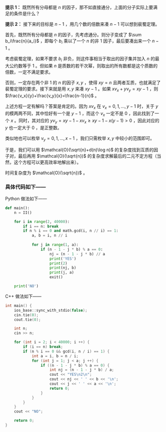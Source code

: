 **提示 1：** 既然所有分母都是 $n$ 的因子，那不如直接通分，上面的分子实际上要满足的条件是什么？

**提示 2：** 接下来的目标是 $n-1$ ，用几个数的倍数来凑 $n-1$ 可以想到裴蜀定理。

首先，既然所有分母都是 $n$ 的因子，先考虑通分。则分子变成了 $\sum b_i\frac{n}{a_i}$ ，即每个 $b_i$ 乘以了一个 $n$ 的非 $1$ 因子，最后要凑出来一个 $n-1$ 。

考虑裴蜀定理，如果不要求 $b_i$ 非负，则这件事相当于取出的因子集并加入 $n$ 的最大公约数等于 $1$ 。但如果 $n$ 是质数的若干次幂，则取出的所有数都是这个质数的倍数，一定不满足要求。

否则，一定存在两个非 $1$ 的 $n$ 的因子 $x,y$ ，使得 $xy=n$ 且两者互质，也就满足了裴蜀定理的要求。接下来就是用 $x,y$ 来凑 $xy-1$ 。如果 $xv_x+yv_y=xy-1$ ，则 $\frac{v_x}{y}+\frac{v_y}{x}=\frac{n-1}{n}$ 。

上述方程一定有解吗？答案是肯定的。因为 $xv_x$ 在 $v_x=0,1,\dots,y-1$ 时，关于 $y$ 的模两两不同，其中恰好有一个是 $y-1$ ，而这个 $v_x$ 一定不是 $0$ ，因此找到了一个 $x$ 。同时，其对应的 $yv_y=xy-1-xv_x\geq xy-1-x(y-1)\gt 0$ ，因此对应的 $y$ 也一定大于 $0$ ，是正整数。

类似地也可以枚举 $v_y=0,1,\dots,x-1$ ，我们只需枚举 $x,y$ 中较小的范围即可。

于是，我们可以用 $\mathcal{O}(\sqrt{n}+d(n)\log n)$ 的复杂度找到互质的因子对，最后再用 $\mathcal{O}(\sqrt{n})$ 的复杂度求解最后的二元不定方程（当然，这个方程可以更高效率地解出来）。

时间复杂度为 $\mathcal{O}(\sqrt{n})$ 。

### 具体代码如下——

Python 做法如下——

```Python []
def main():
    n = II()

    for i in range(2, 40000):
        if i == n: break
        if n % i == 0 and math.gcd(i, n // i) == 1:
            a, b = i, n // i
            
            for j in range(1, a):
                if (n - 1 - j * b) % a == 0:
                    nj = (n - 1 - j * b) // a
                    print('YES')
                    print(2)
                    print(nj, b)
                    print(j, a)
                    exit()

    print('NO')
```

C++ 做法如下——

```cpp []
int main() {
    ios_base::sync_with_stdio(false);
    cin.tie(0);
    cout.tie(0);

    int n;
    cin >> n;

    for (int i = 2; i < 40000; i ++) {
        if (i == n) break;
        if (n % i == 0 && gcd(i, n / i) == 1) {
            int a = i, b = n / i;
            for (int j = 1; j < a; j ++) {
                if ((n - 1 - j * b) % a == 0) {
                    int nj = (n - 1 - j * b) / a;
                    cout << "YES\n2\n";
                    cout << nj << ' ' << b << '\n';
                    cout << j << ' ' << a << '\n';
                    return 0;
                }
            }
        }
    }
    cout << "NO";

    return 0;
}
```
